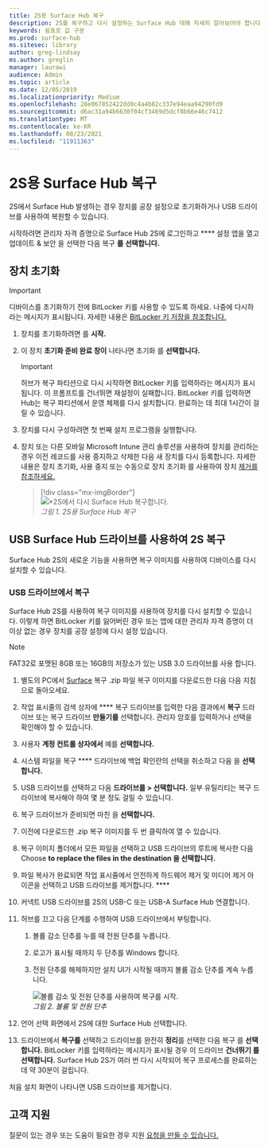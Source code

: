 ```yaml
---
title: 2S용 Surface Hub 복구
description: 2S를 복구하고 다시 설정하는 Surface Hub 대해 자세히 알아보아야 합니다.
keywords: 쉼표로 값 구분
ms.prod: surface-hub
ms.sitesec: library
author: greg-lindsay
ms.author: greglin
manager: laurawi
audience: Admin
ms.topic: article
ms.date: 12/05/2019
ms.localizationpriority: Medium
ms.openlocfilehash: 28e067852422dd8c4a4b82c337e94eaa94290fd9
ms.sourcegitcommit: d6ac31a94b6630f04cf3469d5dcf8b66e46c7412
ms.translationtype: MT
ms.contentlocale: ko-KR
ms.lasthandoff: 08/23/2021
ms.locfileid: "11911363"
---
```

# <a name="reset-and-recovery-for-surface-hub-2s"></a>2S용 Surface Hub 복구

2S에서 Surface Hub 발생하는 경우 장치를 공장 설정으로 초기화하거나 USB 드라이브를 사용하여 복원할 수 있습니다.

시작하려면 관리자 자격 증명으로 Surface Hub 2S에 로그인하고 **** 설정 앱을 열고 업데이트 & 보안 을 선택한 다음 복구 **를** **선택합니다.**

## <a name="reset-the-device"></a>장치 초기화

   > [!IMPORTANT]
   > 디바이스를 초기화하기 전에 BitLocker 키를 사용할 수 있도록 하세요. 나중에 다시하라는 메시지가 표시됩니다. 자세한 내용은 [BitLocker 키 저장을 참조합니다.](save-bitlocker-key-surface-hub.md)

1. 장치를 초기화하려면 를 **시작.**

2. 이 장치 **초기화 준비 완료 창이** 나타나면 초기화 를 **선택합니다.** 
  
   > [!IMPORTANT]
   > 허브가 복구 파티션으로 다시 시작하면 BitLocker 키를 입력하라는 메시지가 표시됩니다. 이 프롬프트를 건너뛰면 재설정이 실패합니다. BitLocker 키를 입력하면 Hub는 복구 파티션에서 운영 체제를 다시 설치합니다. 완료하는 데 최대 1시간이 걸릴 수 있습니다.
  
3. 장치를 다시 구성하려면 첫 번째 설치 프로그램을 실행합니다.

4. 장치 또는 다른 모바일 Microsoft Intune 관리 솔루션을 사용하여 장치를 관리하는 경우 이전 레코드를 사용 중지하고 삭제한 다음 새 장치를 다시 등록합니다. 자세한 내용은 장치 초기화, 사용 중지 또는 수동으로 장치 초기화 를 사용하여 장치 [제거를 참조하세요.](https://docs.microsoft.com/intune/devices-wipe)

   > [!div class="mx-imgBorder"]
   > ![*2S에서 다시 Surface Hub 복구합니다.](images/sh2-reset.png)
   <br/>*그림 1. 2S용 Surface Hub 복구* 

## <a name="recover-surface-hub-2s-by-using-a-usb-recovery-drive"></a>USB Surface Hub 드라이브를 사용하여 2S 복구

Surface Hub 2S의 새로운 기능을 사용하면 복구 이미지를 사용하여 디바이스를 다시 설치할 수 있습니다.

### <a name="recovery-from-a-usb-drive"></a>USB 드라이브에서 복구

Surface Hub 2S를 사용하여 복구 이미지를 사용하여 장치를 다시 설치할 수 있습니다. 이렇게 하면 BitLocker 키를 잃어버린 경우 또는 앱에 대한 관리자 자격 증명이 더 이상 없는 경우 장치를 공장 설정에 다시 설정 있습니다.

>[!NOTE]
>FAT32로 포맷된 8GB 또는 16GB의 저장소가 있는 USB 3.0 드라이브를 사용 합니다.

1. 별도의 PC에서 [Surface](https://support.microsoft.com/surfacerecoveryimage?devicetype=surfacehub2s) 복구 .zip 파일 복구 이미지를 다운로드한 다음 다음 지침으로 돌아오세요. 

1. 작업 표시줄의 검색 상자에 **** 복구 드라이브를 입력한 다음 결과에서 **복구** 드라이브 또는 복구 드라이브 **만들기를** 선택합니다. 관리자 암호를 입력하거나 선택을 확인해야 할 수 있습니다.

1. 사용자 **계정 컨트롤 상자에서** 예를 **선택합니다.**

1. 시스템 파일을 복구 **** 드라이브에 백업 확인란의 선택을 취소하고 다음 을 **선택합니다.**

1. USB 드라이브를 선택하고 다음 **드라이브를 > 선택합니다.**  일부 유틸리티는 복구 드라이브에 복사해야 하여 몇 분 정도 걸릴 수 있습니다.

1. 복구 드라이브가 준비되면 마친 을 **선택합니다.**

1. 이전에 다운로드한 .zip 복구 이미지를 두 번 클릭하여 열 수 있습니다.

1. 복구 이미지 폴더에서 모든 파일을 선택하고 USB 드라이브의 루트에 복사한 다음 Choose **to replace the files in the destination 을 선택합니다.**

1. 파일 복사가 완료되면 작업 표시줄에서 안전하게 하드웨어 제거 및 미디어 제거 아이콘을 선택하고 USB 드라이브를 제거합니다. ****

1. 커넥트 USB 드라이브를 2S의 USB-C 또는 USB-A Surface Hub 연결합니다.

1. 허브를 끄고 다음 단계를 수행하여 USB 드라이브에서 부팅합니다.

   1. 볼륨 감소 단추를 누를 때 전원 단추를 누릅니다.
   1. 로고가 표시될 때까지 두 단추를 Windows 합니다.
   1. 전원 단추를 해제하지만 설치 UI가 시작될 때까지 볼륨 감소 단추를 계속 누릅니다.

      ![*볼륨 감소 및 전원 단추를 사용하여 복구를 시작*.](images/sh2-keypad.png)
      <br>*그림 2. 볼륨 및 전원 단추*

1. 언어 선택 화면에서 2S에 대한 Surface Hub 선택합니다.

1. 드라이브에서 **복구를** 선택하고 드라이브를 완전히 **정리**를 선택한 다음 복구 를 **선택합니다.** BitLocker 키를 입력하라는 메시지가 표시될 경우 이 드라이브 **건너뛰기 를 선택합니다.** Surface Hub 2S가 여러 번 다시 시작되어 복구 프로세스를 완료하는 데 약 30분이 걸립니다.

처음 설치 화면이 나타나면 USB 드라이브를 제거합니다.

## <a name="contact-support"></a>고객 지원

질문이 있는 경우 또는 도움이 필요한 경우 지원 [요청을 만들 수 있습니다.](https://support.microsoft.com/supportforbusiness/productselection)
